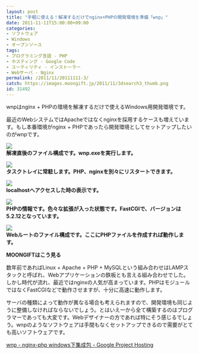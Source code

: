 ```yaml
---
layout: post
title: "手軽に使える！解凍するだけでnginx+PHPの開発環境を準備「wnp」"
date: 2011-11-11T15:00:00+09:00
categories:
- ソフトウェア
- Windows
- オープンソース
tags: 
- プログラミング言語 - PHP
- ホスティング - Google Code
- ユーティリティ - インストーラー
- Webサーバ - Nginx
permalink: /2011/11/20111111-3/
catch: https://images.moongift.jp/2011/11/3dsearch3_thumb.png
id: 31492
---
```

wnpはnginx + PHPの環境を解凍するだけで使えるWindows用開発環境です。

  

最近のWebシステムではApacheではなくnginxを採用するケースも増えています。もし本番環境がnginx + PHPであったら開発環境としてセットアップしたいのがwnpです。

  

[![](https://images.moongift.jp/2011/11/3dsearch1_thumb.png)](https://images.moongift.jp/2011/11/3dsearch1.png)  
**解凍直後のファイル構成です。wnp.exeを実行します。**

  

[![](https://images.moongift.jp/2011/11/3dsearch2_thumb.png)](https://images.moongift.jp/2011/11/3dsearch2.png)  
**タスクトレイに常駐します。PHP、nginxを別々にリスタートできます。**

  

[![](https://images.moongift.jp/2011/11/3dsearch3_thumb.png)](https://images.moongift.jp/2011/11/3dsearch3.png)  
**localhostへアクセスした時の表示です。**

  

[![](https://images.moongift.jp/2011/11/3dsearch4_thumb.png)](https://images.moongift.jp/2011/11/3dsearch4.png)  
**PHPの情報です。色々な拡張が入った状態です。FastCGIで、バージョンは5.2.12となっています。**

  

[![](https://images.moongift.jp/2011/11/3dsearch5_thumb.png)](https://images.moongift.jp/2011/11/3dsearch5.png)  
**Webルートのファイル構成です。ここにPHPファイルを作成すれば動作します。**

  
  
  

**MOONGIFTはこう見る**

  

数年前であればLinux + Apache + PHP + MySQLという組み合わせはLAMPスタックと呼ばれ、Webアプリケーションの鉄板とも言える組み合わせでした。しかし時代が流れ、最近ではnginxの人気が高まっています。PHPはモジュールではなくFastCGIなどで動作させますが、十分に高速に動作します。

  
<!--more-->  

サーバの種類によって動作が異なる場合も考えられますので、開発環境も同じように整備しなければならないでしょう。とはいえ一から全て構築するのはプログラマーであっても大変です。Webデザイナーの方であれば特にそう感じるでしょう。wnpのようなソフトウェアは手間もなくセットアップできるので需要がとても高いソフトウェアです。

  

[wnp - nginx-php windows下集成包 - Google Project Hosting](https://code.google.com/p/wnp/)

